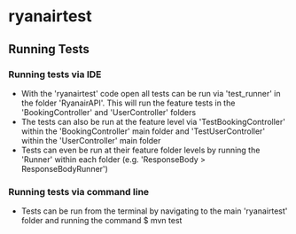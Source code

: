 # ryanairtest

## Running Tests

### Running tests via IDE
  - With the 'ryanairtest' code open all tests can be run via 'test_runner' in the folder 'RyanairAPI'. This will run the feature tests in the 'BookingController' and 'UserController' folders
  - The tests can also be run at the feature level via 'TestBookingController' within the 'BookingController' main folder and 'TestUserController' within the 'UserController' main folder
  - Tests can even be run at their feature folder levels by running the 'Runner' within each folder (e.g. 'ResponseBody > ResponseBodyRunner')
  
  ### Running tests via command line
  - Tests can be run from the terminal by navigating to the main 'ryanairtest' folder and running the command $ mvn test
